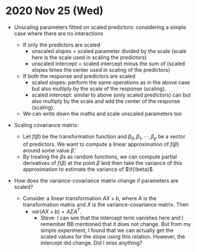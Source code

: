 2020 Nov 25 (Wed)
=================


- Unscaling parameters fitted on scaled predictors: considering a simple case where there are no interactions
	- If only the predictors are scaled
		- unscaled slopes = scaled parameter divided by the scale (scale here is the scale used in scaling the predictors)
		- unscaled intercept = scaled intercept minus the sum of (scaled slopes times the center used in scaling of the predictors)
	- If both the response and predictors are scaled
		- scaled slopes: perform the same operations as in the above case but also multiply by the scale of the response (scaling).
		- scaled intercept: similar to above (only scaled predictors) can but also multiply by the scale and add the center of the response (scaling).
	- We can write down the maths and scale unscaled parameters too

- Scaling covariance matrix: 
	- Let $f(\beta)$ be the transformation function and $\beta_0, \beta_1, \cdots, \beta_p$ be a vector of predictors. We want to compute a linear approximation of $f(\beta)$ around some value $\hat{\beta}$.
	- By treating the $\beta$s as random functions, we can compute partial derivatives of $f(\beta)$ at the point $\hat{\beta}$ and then take the variance of this approximation to estimate the variance of $\f{\beta}$.
- How does the variance-covariance matrix change if parameters are scaled?
	- Consider a linear transformation $AX + b$, where $A$ is the transformation matrix and $X$ is the variance-covariance matrix. Then
		- $var(AX + b) = A\Sigma A^T$. 
			- Steve: I can see that the intercept term vanishes here and I remember BB mentioned that it does not change. But from my simple experiment, I found that we can actually get the scaled values for the slope using this relation. However, the intercept did change. Did I miss anything?


